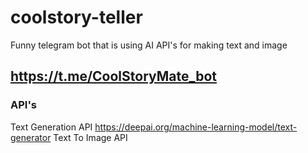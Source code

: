 # coolstory-teller
Funny telegram bot that is using AI API's for making text and image

## https://t.me/CoolStoryMate_bot

### API's
Text Generation API https://deepai.org/machine-learning-model/text-generator
Text To Image API 

